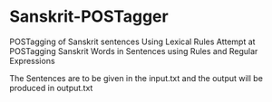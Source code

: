 # Sanskrit-POSTagger
POSTagging of Sanskrit sentences Using Lexical Rules
Attempt at POSTagging Sanskrit Words in Sentences using Rules and Regular Expressions

The Sentences are to be given in the input.txt and the output will be produced in output.txt
